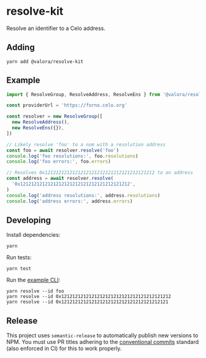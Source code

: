 # resolve-kit

Resolve an identifier to a Celo address.

## Adding

```
yarn add @valora/resolve-kit
```

## Example

```ts
import { ResolveGroup, ResolveAddress, ResolveEns } from '@valora/resolve-kit'

const providerUrl = 'https://forno.celo.org'

const resolver = new ResolveGroup([
  new ResolveAddress(),
  new ResolveEns({}),
])

// Likely resolve 'foo' to a nom with a resolution address
const foo = await resolver.resolve('foo')
console.log('foo resolutions:', foo.resolutions)
console.log('foo errors:', foo.errors)

// Resolves 0x1212121212121212121212121212121212121212 to an address
const address = await resolver.resolve(
  '0x1212121212121212121212121212121212121212',
)
console.log('address resolutions:', address.resolutions)
console.log('address errors:', address.errors)
```

## Developing

Install dependencies:

```
yarn
```

Run tests:

```
yarn test
```

Run the [example CLI](scripts/resolve.ts):

```
yarn resolve --id foo
yarn resolve --id 0x1212121212121212121212121212121212121212
yarn resolve --id 0x121212121212121212121212121212121212121
```

## Release

This project uses `semantic-release` to automatically publish new versions to NPM. You must use PR titles adhering to the [conventional commits](https://www.conventionalcommits.org/en/v1.0.0/)
standard (also enforced in CI) for this to work properly.
